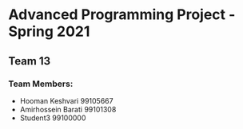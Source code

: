 # Advanced Programming Project - Spring 2021
## Team 13

### Team Members:
- Hooman Keshvari 99105667
- Amirhossein Barati 99101308
- Student3 99100000
